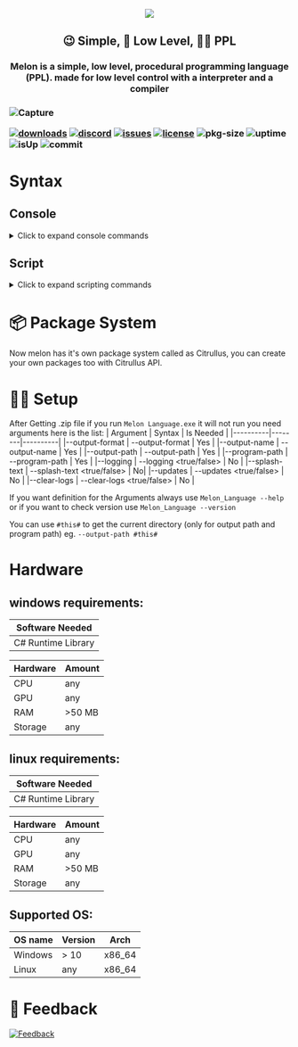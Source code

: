 <p align="center">
  <img
    src="https://user-images.githubusercontent.com/69463173/158062823-ea321f58-0fdc-44f0-a3c2-143848e7f8f0.png"
  >
  <h2 align="center">😉 Simple, 💾 Low Level, 👨‍💻 PPL</h2>
  <h3 align="center">Melon is a simple, low level, procedural programming language (PPL). made for low level control with a interpreter and a compiler<h3>
</p>

![Capture](https://user-images.githubusercontent.com/69463173/158023102-2538ad2a-c541-49e4-b448-c6b4b1d7bfd0.PNG)

[![downloads](https://img.shields.io/github/downloads/pradosh-arduino/Melon-Language/total?style=flat-square)](https://github.com/pradosh-arduino/Melon-Language/releases)
[![discord](https://img.shields.io/discord/902455221039530004?style=flat-square)](https://discord.gg/ChP4RMgcKG)
[![issues](https://img.shields.io/github/issues/pradosh-arduino/Melon-Language?style=flat-square)](https://github.com/pradosh-arduino/Melon-Language/issues)
[![license](https://img.shields.io/badge/License-MIT-orange?style=flat-square)](https://github.com/pradosh-arduino/Melon-Language/blob/main/LICENSE)
![pkg-size](https://img.shields.io/github/repo-size/pradosh-arduino/Citrullus-Packages?label=Citrullus%20Packages%20Size&style=flat-square)
![uptime](https://img.shields.io/uptimerobot/ratio/m790982313-6e394aca6d9e2adb44b814f0?style=flat-square)
![isUp](https://img.shields.io/uptimerobot/status/m790982313-6e394aca6d9e2adb44b814f0?style=flat-square)
![commit](https://img.shields.io/github/last-commit/pradosh-arduino/Melon-Language?style=flat-square)

# Syntax
## Console
<details>
  <summary>Click to expand console commands</summary>
  
  | Commands | Info |
|----------|------|
|> | move the cursor right by 1 |
|< |   move the cursor left by 1 |
|+ | add the Address that is selected in cursor |
|- |   subtract the Address that is selected in cursor |
|; |   print the Array in the screen |
|compile |  compile the values into a executable file |
|clear |  clears the screen |
|reset |  resets all address |
|run |  runs the script |
|run-text |  executes the addresses in text format |
|write |  writes a custom value into address |
|jump |  jumps to a certain position |
|copy |  copy the address to a specific place |
|if |  check if the address is <your_value> or not |
|calc |  do math |
|var |  save a variable |
|write-var |  write a saved variable to a address that is selected by cursor position |
|read-var |  Read The variables |
|var-def| Prints the lists of vars that is defined |
|import | You can import build in librarys |
|load-pkg | loads a package |
|gen-pkg | generates a package with main.mlf |
|fetch-pkg | downloads a pkg from [Citrullus Server](https://cdn.jsdelivr.net/gh/pradosh-arduino/Citrullus-Packages/) |
| time | showns time it even has like `time.month` to show current month or `time.day` or `time.week` etc|
|quit/exit |  closes melon |
  
### Heap
 | Commands | Info |
 |----------|------|
 |~malloc~ |  ~dynamic memory allocation, used with `import <next_line> heap`~ |
 |~free~ | ~returns back the values to the memory~ |
  
 **going to get removed**
 
### Graphics
 | Commands | Info |
 |----------|------|
 | println | prints a text then goes to a new line |
 | printf | prints a text |
 | colour | changes console colour |
 | set-cursor-pos | sets cursor pos |
  
</details>
 
## Script
  <details>
    <summary>Click to expand scripting commands</summary>
    
| Commands | Info |
|----------|------|
|> | move the cursor right by 1 |
|< |   move the cursor left by 1 |
|+ | add the Address that is selected in cursor |
|- |   subtract the Address that is selected in cursor |
|; |   print the Array in the screen |
|clear |  clears the screen |
|reset |  resets all address |
|run-text |  executes the program in text format |
|write |  writes a custom value into address |
|jump |  jumps to a certain position |
|copy |  copy the address to a specific place |
|if |  check if the address is <your_value> or not |
|calc |  do math |
|var |  save a variable |
|write-var |  write a saved variable to a address that is selected by cursor position |
|read-var |  Read The variables |
|find-var | Find every variables |
| goto | goto start to loop infinitly or goto end to end the script much like return in C# |
| sleep | A thread based timer (Milliseconds) |
| importf | Import other .mlf to your main.mlf |
| importl | imports any built-in library |
|quit |  quit the console with a error code|

### Graphics
 | Commands | Info |
 |----------|------|
 | println | prints a text then goes to a new line |
 | printf | prints a text |
 
</details>
  
# 📦 Package System
Now melon has it's own package system called as Citrullus, you can create your own packages too with Citrullus API.

# 👨‍💻 Setup
After Getting .zip file if you run `Melon Language.exe` it will not run you need arguments here is the list:
  | Argument | Syntax | Is Needed |
  |----------|--------|----------|
  |--output-format | --output-format <your format> | Yes |
  |--output-name | --output-name <your name> | Yes |
  |--output-path | --output-path <your path> | Yes |
  |--program-path | --program-path <your main.mlf path> | Yes |
  |--logging | --logging <true/false> | No |
  |--splash-text | --splash-text <true/false> | No|
  |--updates | --updates <true/false> | No |
  |--clear-logs | --clear-logs <true/false> | No |
  
  If you want definition for the Arguments always use `Melon_Language --help` or if you want to check version use `Melon_Language --version`
  
  You can use `#this#` to get the current directory (only for output path and program path) eg. `--output-path #this#`
  
# Hardware
  ## windows requirements:
  
  |Software Needed |
  |----------------|
  | C# Runtime Library |
    
  | Hardware | Amount |
  |----------|--------|
  |CPU | any |
  | GPU | any |
  | RAM | >50 MB |
  | Storage | any |

  ## linux requirements:
  
  |Software Needed |
  |----------------|
  | C# Runtime Library |
  
  | Hardware | Amount |
  |----------|--------|
  |CPU | any |
  | GPU | any |
  | RAM | >50 MB |
  | Storage | any |
  
  ## Supported OS:
  
  | OS name | Version | Arch |
  |---------|---------| -----|
  | Windows | > 10 | x86_64 |
  | Linux | any | x86_64 |
  
 # 💖 Feedback
 [![Feedback](https://img.shields.io/badge/Feedback-Github-green?style=flat-square)](https://gist.github.com/pradosh-arduino/4bf93fbf971f583c4d946282dac60e32)
 
